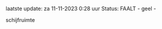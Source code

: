 laatste update: 
za 11-11-2023  0:28   uur 
Status: FAALT - geel - 
<div class="service Y">schijfruimte</div>